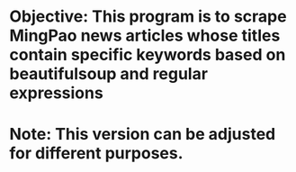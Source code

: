 # Objective: This program is to scrape MingPao news articles whose titles contain specific keywords based on beautifulsoup and regular expressions
# Note: This version can be adjusted for different purposes.